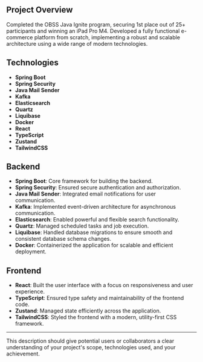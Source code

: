 ## Project Overview

Completed the OBSS Java Ignite program, securing 1st place out of 25+ participants and winning an iPad Pro M4. Developed a fully functional e-commerce platform from scratch, implementing a robust and scalable architecture using a wide range of modern technologies.

## Technologies

- **Spring Boot**
- **Spring Security**
- **Java Mail Sender**
- **Kafka**
- **Elasticsearch**
- **Quartz**
- **Liquibase**
- **Docker**
- **React**
- **TypeScript**
- **Zustand**
- **TailwindCSS**

## Backend

- **Spring Boot**: Core framework for building the backend.
- **Spring Security**: Ensured secure authentication and authorization.
- **Java Mail Sender**: Integrated email notifications for user communication.
- **Kafka**: Implemented event-driven architecture for asynchronous communication.
- **Elasticsearch**: Enabled powerful and flexible search functionality.
- **Quartz**: Managed scheduled tasks and job execution.
- **Liquibase**: Handled database migrations to ensure smooth and consistent database schema changes.
- **Docker**: Containerized the application for scalable and efficient deployment.

## Frontend

- **React**: Built the user interface with a focus on responsiveness and user experience.
- **TypeScript**: Ensured type safety and maintainability of the frontend code.
- **Zustand**: Managed state efficiently across the application.
- **TailwindCSS**: Styled the frontend with a modern, utility-first CSS framework.

---

This description should give potential users or collaborators a clear understanding of your project's scope, technologies used, and your achievement.
